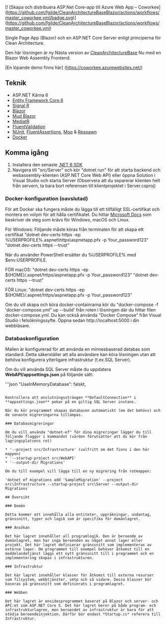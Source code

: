 [! [Skapa och distribuera ASP.Net Core-app till Azure Web App – Coworkee] (https://github.com/fgilde/CleanArchitectureBaseBlazor/actions/workflows/master_coworkee.yml/badge.svg)] (https://github.com/fgilde/CleanArchitectureBaseBlazor/actions/workflows/master_coworkee.yml)

Single Page App (Blazor) och en ASP.NET Core Server enligt principerna för Clean Architecture. 
<br/>

Den här lösningen är ny Nästa version av [CleanArchitectureBase](https://github.com/fgilde/CleanArchitectureBase) 
Nu med en Blazor Web Assembly Frontend.

[En löpande demo finns här] (https://coworkee.azurewebsites.net/)

## Teknik

* ASP.NET Kärna 6
* [Entity Framework Core 6](https://docs.microsoft.com/en-us/ef/core/)
* [Signal R](https://docs.microsoft.com/en-US/aspnet/signalr/overview/getting-started/introduction-to-signalr)
* [Blazor](https://dotnet.microsoft.com/en-us/apps/aspnet/web-apps/blazor)
* [Mud Blazor](https://mudblazor.com/getting-started/installation#manual-install)
* [MediatR](https://github.com/jbogard/MediatR)
* [FluentValidation](https://fluentvalidation.net/)
* [NUnit](https://nunit.org/), [FluentAssertions](https://fluentassertions.com/), [Moq](https://github.com/moq) & [Respawn](https://github.com/jbogard/Respawn)
* [Docker](https://www.docker.com/)

## Komma igång

1. Installera den senaste [.NET 6 SDK](https://dotnet.microsoft.com/download/dotnet/6.0)
2. Navigera till "src/Server" och kör "dotnet run" för att starta backend och webassembly-klienten (ASP.NET Core Web API) eller öppna Solution i Visual Studio och starta Server
	(Observera att du separerar klienten helt från servern, ta bara bort referensen till klientprojektet i Server.csproj)

### Docker-konfiguration (oavslutad)

För att Docker ska fungera måste du lägga till ett tillfälligt SSL-certifikat och montera en volym för att hålla certifikatet.
Du hittar [Microsoft Docs](https://docs.microsoft.com/en-us/aspnet/core/security/docker-https?view=aspnetcore-3.1) som beskriver de steg som krävs för Windows, macOS och Linux.

För Windows:
Följande måste köras från terminalen för att skapa ett certifikat
"dotnet dev-certs https -ep %USERPROFILE%\.aspnet\https\aspnetapp.pfx -p Your_password123"
"dotnet dev-certs https --trust"

När du använder PowerShell ersätter du %USERPROFILE% med $env:USERPROFILE.

FÖR macOS:
"dotnet dev-certs https -ep ${HOME}/.aspnet/https/aspnetapp.pfx -p Your_password123"
"dotnet dev-certs https --trust"

FÖR Linux:
"dotnet dev-certs https -ep ${HOME}/.aspnet/https/aspnetapp.pfx -p Your_password123"

Om du vill skapa och köra docker-containrarna kör du "docker-compose -f 'docker-compose.yml" up --build' från roten i lösningen där du hittar filen docker-compose.yml.  Du kan också använda "Docker Compose" från Visual Studio i felsökningssyfte.
Öppna sedan http://localhost:5000 i din webbläsare.

### Databaskonfiguration

Mallen är konfigurerad för att använda en minnesbaserad databas som standard. Detta säkerställer att alla användare kan köra lösningen utan att behöva konfigurera ytterligare infrastruktur (t.ex.SQL Server).

Om du vill använda SQL Server måste du uppdatera **WebAPI/appsettings.json** på följande sätt:

'''json
  "UseInMemoryDatabase": falskt,
```

Kontrollera att anslutningssträngen **DefaultConnection** i **appsettings.json** pekar på en giltig SQL Server instans. 

När du kör programmet skapas databasen automatiskt (om det behövs) och de senaste migreringarna tillämpas.

### Databasmigreringar

Om du vill använda "dotnet-ef" för dina migreringar lägger du till följande flaggor i kommandot (värden förutsätter att du kör från lagringsplatsens rot)

* '--project src/Infrastructure' (valfritt om det finns i den här mappen)
* '--startup-project src/WebAPI'
* '--output-dir Migrations'

Om du till exempel vill lägga till en ny migrering från rotmappen:

'dotnet ef migrations add 'SampleMigration' --project src\Infrastructure --startup-project src\Server --output-dir Migrations`

## Översikt

### Domän

Detta kommer att innehålla alla entiteter, uppräkningar, undantag, gränssnitt, typer och logik som är specifika för domänlagret.

### Ansökan

Det här lagret innehåller all programlogik. Den är beroende av domänlagret, men har inga beroenden av något annat lager eller projekt. Det här lagret definierar gränssnitt som implementeras av externa lager. Om programmet till exempel behöver åtkomst till en meddelandetjänst läggs ett nytt gränssnitt till i programmet och en implementering skapas i infrastrukturen.

### Infrastruktur

Det här lagret innehåller klasser för åtkomst till externa resurser som filsystem, webbtjänster, smtp och så vidare. Dessa klasser bör baseras på gränssnitt som definierats i programlagret.

### Webben

Det här lagret är ensidesprogrammet baserat på Blazor och server- och API:et som ASP.NET Core 5. Det här lagret beror på både program- och infrastrukturlagren, men beroendet av infrastruktur är bara för att stödja beroendeinjektion. Därför bör endast *Startup.cs* referera till Infrastruktur.
